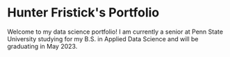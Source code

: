 # Hunter Fristick's Portfolio

Welcome to my data science portfolio! I am currently a senior at Penn State University studying for my B.S. in Applied Data Science and will be graduating in May 2023.
